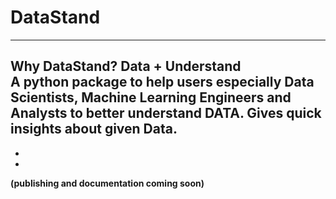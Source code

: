 # DataStand

-----------
Why DataStand? __Data + Understand__  
A python package to help users especially Data Scientists, Machine Learning Engineers and Analysts to better understand DATA. Gives quick insights about given Data.  
- 
- 
- 
**(publishing and documentation coming soon)**